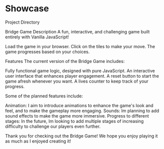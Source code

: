 # Showcase
Project Directory

Bridge Game
Description
A fun, interactive, and challenging game built entirely with Vanilla JavaScript! 

Load the game in your browser. 
Click on the tiles to make your move. The game progresses based on your choices.

Features
The current version of the Bridge Game includes:

Fully functional game logic, designed with pure JavaScript.
An interactive user interface that enhances player engagement.
A reset button to start the game afresh whenever you want.
A lives counter to keep track of your progress.

Some of the planned features include:

Animation: I aim to introduce animations to enhance the game's look and feel, and to make the gameplay more engaging.
Sounds: Im planning to add sound effects to make the game more immersive.
Progress to different stages: In the future, Im looking to add multiple stages of increasing difficulty to challenge our players even further.

Thank you for checking out the Bridge Game! We hope you enjoy playing it as much as I enjoyed creating it!
